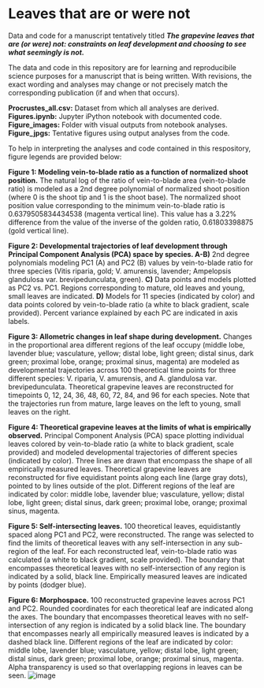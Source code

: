 # Leaves that are or were not

Data and code for a manuscript tentatively titled ***The grapevine leaves that are (or were) not: constraints on leaf development and choosing to see what seemingly is not.***

The data and code in this repository are for learning and reproducibile science purposes for a manuscript that is being written. With revisions, the exact wording and analyses may change or not precisely match the corresponding publication (if and when that occurs).

**Procrustes_all.csv:** Dataset from which all analyses are derived.
**Figures.ipynb:** Jupyter iPython notebook with documented code.
**Figure_images:** Folder with visual outputs from notebook analyses.
**Figure_jpgs:** Tentative figures using output analyses from the code.

To help in interpreting the analyses and code contained in this respository, figure legends are provided below:

**Figure 1: Modeling vein-to-blade ratio as a function of normalized shoot position.** The natural log of the ratio of vein-to-blade area (vein-to-blade ratio) is modeled as a 2nd degree polynomial of normalized shoot position (where 0 is the shoot tip and 1 is the shoot base). The normalized shoot position value corresponding to the minimum vein-to-blade ratio is 0.6379505834434538 (magenta vertical line). This value has a 3.22% difference from the value of the inverse of the golden ratio, 0.61803398875 (gold vertical line).

**Figure 2: Developmental trajectories of leaf development through Principal Component Analysis (PCA) space by species. A-B)** 2nd degree polynomials modeling PC1 (A) and PC2 (B) values by vein-to-blade ratio for three species (Vitis riparia, gold; V. amurensis, lavender; Ampelopsis glandulosa var. brevipedunculata, green). **C)** Data points and models plotted as PC2 vs. PC1. Regions corresponding to mature, old leaves and young, small leaves are indicated. **D)** Models for 11 species (indicated by color) and data points colored by vein-to-blade ratio (a white to black gradient, scale provided). Percent variance explained by each PC are indicated in axis labels.

**Figure 3: Allometric changes in leaf shape during development.** Changes in the proportional area different regions of the leaf occupy (middle lobe, lavender blue; vasculature, yellow; distal lobe, light green; distal sinus, dark green; proximal lobe, orange; proximal sinus, magenta) are modeled as developmental trajectories across 100 theoretical time points for three different species: V. riparia, V. amurensis, and A. glandulosa var. brevipedunculata. Theoretical grapevine leaves are reconstructed for timepoints 0, 12, 24, 36, 48, 60, 72, 84, and 96 for each species. Note that the trajectories run from mature, large leaves on the left to young, small leaves on the right.

**Figure 4: Theoretical grapevine leaves at the limits of what is empirically observed.** Principal Component Analysis (PCA) space plotting individual leaves colored by vein-to-blade ratio (a white to black gradient, scale provided) and modeled developmental trajectories of different species (indicated by color). Three lines are drawn that encompass the shape of all empirically measured leaves. Theoretical grapevine leaves are reconstructed for five equidistant points along each line (large gray dots), pointed to by lines outside of the plot. Different regions of the leaf are indicated by color: middle lobe, lavender blue; vasculature, yellow; distal lobe, light green; distal sinus, dark green; proximal lobe, orange; proximal sinus, magenta.

**Figure 5: Self-intersecting leaves.** 100 theoretical leaves, equidistantly spaced along PC1 and PC2, were reconstructed. The range was selected to find the limits of theoretical leaves with any self-intersection in any sub-region of the leaf. For each reconstructed leaf, vein-to-blade ratio was calculated (a white to black gradient, scale provided). The boundary that encompasses theoretical leaves with no self-intersection of any region is indicated by a solid, black line. Empirically measured leaves are indicated by points (dodger blue).

**Figure 6: Morphospace.** 100 reconstructed grapevine leaves across PC1 and PC2. Rounded coordinates for each theoretical leaf are indicated along the axes. The boundary that encompasses theoretical leaves with no self-intersection of any region is indicated by a solid black line. The boundary that encompasses nearly all empirically measured leaves is indicated by a dashed black line. Different regions of the leaf are indicated by color: middle lobe, lavender blue; vasculature, yellow; distal lobe, light green; distal sinus, dark green; proximal lobe, orange; proximal sinus, magenta. Alpha transparency is used so that overlapping regions in leaves can be seen.
![image](https://user-images.githubusercontent.com/3772583/126409181-b8401211-88ee-4793-bad2-247086c37a18.png)

